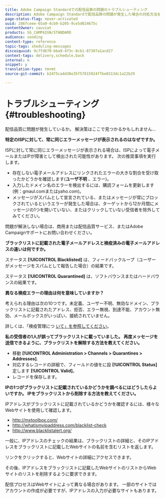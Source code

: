 ```yaml
---
title: Adobe Campaign Standardでの配信品質の問題のトラブルシューティング
description: Adobe Campaign Standardで配信品質の問題が発生した場合の対処方法を説明します。
page-status-flag: never-activated
uuid: 286fceee-65a9-4cb9-b205-9ce5d024675c
contentOwner: sauviat
products: SG_CAMPAIGN/STANDARD
audience: sending
content-type: reference
topic-tags: sheduling-messages
discoiquuid: 9c7fd670-bba9-4f3c-8cb1-87397a1acd27
context-tags: delivery,schedule,back
internal: n
snippet: y
translation-type: tm+mt
source-git-commit: b2df5ca4d38e35f57815924ffbe0313dc1a22b29

---
```



# トラブルシューティング{#troubleshooting}

配信品質に問題が発生しているか。 解決策はここで見つかるかもしれません…

**特定のISPに対して、常に同じエラーメッセージが表示されるのはなぜですか。**

ISPに対して常に同じエラーメッセージが表示される場合は、ISPによって電子メールまたはIPが障害として検出された可能性があります。 次の推奨事項を実行します。
* 存在しない電子メールアドレスにリンクされたエラーの大きな割合を受け取ったかどうかを確認します(**ユーザ不明** 、エラー)。
* 入力したドメイン名のエラーを検出するには、購読フォームを更新します(例：gmaul.comまたはyaho.com)。
* メッセージがスパムとして宣言されている、またはメッセージが常にブロックされているというエラーが発生した場合は、ターゲットから12か月間にメッセージの1つを開いていない、またはクリックしていない受信者を除外してみてください。

問題が解決しない場合は、商用または配信品質サービス、またはAdobe Campaignサポートにお問い合わせください。

**ブラックリストに記載された電子メールアドレスと検疫済みの電子メールアドレスの違いは何ですか。**

ステータス **[!UICONTROL Blacklisted]** は、フィードバックループ（ユーザーがメッセージをスパムとして報告した場合）の結果です。

ステータス **[!UICONTROL Quarantined]** は、ソフトバウンスまたはハードバウンスの結果です。

**異なる検疫エラーの理由は何を意味していますか？**

考えられる理由は次の10つです。未定義、ユーザー不明、無効なドメイン、ブラックリストに記載されたアドレス、拒否、エラー無視、到達不能、アカウント無効、メールボックスがいっぱい、接続されていません。

詳しくは、「検疫管理につ [いて」を参照してください](../../sending/using/understanding-quarantine-management.md)。

**私の受信者の1人が誤ってブラックリストに載っていました。 再度メッセージを送信できるように、ブラックリストを解除する方法を教えてください。**

* 移動 **[!UICONTROL Administration > Channels > Quarantines > Addresses]**.
* 対応するレコードの詳細で、フィールドの値をに設 **[!UICONTROL Status]** 定します **[!UICONTROL Valid]**。
* レコードを保存します。

**IPの1つがブラックリストに記載されているかどうかを調べるにはどうしたらよいですか。 IPをブラックリストから削除する方法を教えてください。**

IPアドレスがブラックリストに記載されているかどうかを確認するには、様々なWebサイトを使用して確認します。
* http://mxtoolbox.com/
* http://whatismyipaddress.com/blacklist-check
* http://www.blacklistalert.org/

一般に、IPアドレスのチェックの結果は、ブラックリストの詳細と、そのIPアドレスをブラックリストに記載したWebサイトの名前を含むリストを返します。

リンクをクリックすると、Webサイトの詳細にアクセスできます。

その後、IPアドレスをブラックリストに記載したWebサイトのリストからWebサイトのリストを削除するように要求できます。

配信プロセスはWebサイトによって異なる場合があります。 一部のサイトではアカウントの作成が必要ですが、IPアドレスの入力が必要なサイトもあります。
